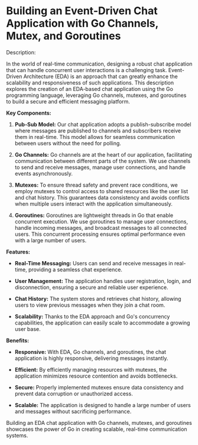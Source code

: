 # Building an Event-Driven Chat Application with Go Channels, Mutex, and Goroutines

Description:

In the world of real-time communication, designing a robust chat application that can handle concurrent user interactions is a challenging task. Event-Driven Architecture (EDA) is an approach that can greatly enhance the scalability and responsiveness of such applications. This description explores the creation of an EDA-based chat application using the Go programming language, leveraging Go channels, mutexes, and goroutines to build a secure and efficient messaging platform.

**Key Components:**

1. **Pub-Sub Model:** Our chat application adopts a publish-subscribe model where messages are published to channels and subscribers receive them in real-time. This model allows for seamless communication between users without the need for polling.

2. **Go Channels:** Go channels are at the heart of our application, facilitating communication between different parts of the system. We use channels to send and receive messages, manage user connections, and handle events asynchronously.

3. **Mutexes:** To ensure thread safety and prevent race conditions, we employ mutexes to control access to shared resources like the user list and chat history. This guarantees data consistency and avoids conflicts when multiple users interact with the application simultaneously.

4. **Goroutines:** Goroutines are lightweight threads in Go that enable concurrent execution. We use goroutines to manage user connections, handle incoming messages, and broadcast messages to all connected users. This concurrent processing ensures optimal performance even with a large number of users.

**Features:**

- **Real-Time Messaging:** Users can send and receive messages in real-time, providing a seamless chat experience.

- **User Management:** The application handles user registration, login, and disconnection, ensuring a secure and reliable user experience.

- **Chat History:** The system stores and retrieves chat history, allowing users to view previous messages when they join a chat room.

- **Scalability:** Thanks to the EDA approach and Go's concurrency capabilities, the application can easily scale to accommodate a growing user base.

**Benefits:**

- **Responsive:** With EDA, Go channels, and goroutines, the chat application is highly responsive, delivering messages instantly.

- **Efficient:** By efficiently managing resources with mutexes, the application minimizes resource contention and avoids bottlenecks.

- **Secure:** Properly implemented mutexes ensure data consistency and prevent data corruption or unauthorized access.

- **Scalable:** The application is designed to handle a large number of users and messages without sacrificing performance.

Building an EDA chat application with Go channels, mutexes, and goroutines showcases the power of Go in creating scalable, real-time communication systems.
